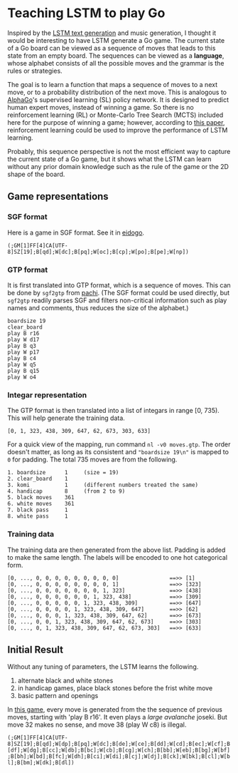 # Teaching LSTM to play Go

Inspired by the [LSTM text generation](https://github.com/fchollet/keras/blob/master/examples/lstm_text_generation.py) and music generation, I thought it would be interesting to have LSTM generate a Go game. The current state of a Go board can be viewed as a sequence of moves that leads to this state from an empty board. The sequences can be viewed as a **language**, whose alphabet consists of all the possible moves and the grammar is the rules or strategies. 

The goal is to learn a function that maps a sequence of moves to a next move, or to a probability distribution of the next move. This is analogous to [AlphaGo](https://en.wikipedia.org/wiki/AlphaGo)'s supervised learning (SL) policy network. It is designed to predict human expert moves, instead of winning a game. So there is no reinforcement learning (RL) or Monte-Carlo Tree Search (MCTS) included here for the purpose of winning a game; however, according to [this paper](https://arxiv.org/pdf/1611.02796.pdf), reinforcement learning could be used to improve the performance of LSTM learning.

Probably, this sequence perspective is not the most efficient way to capture the current state of a Go game, but it shows what the LSTM can learn without any prior domain knowledge such as the rule of the game or the 2D shape of the board.

## Game representations
### SGF format
Here is a game in SGF format. See it in [eidogo](http://eidogo.com/#yuedAS1F).

`(;GM[1]FF[4]CA[UTF-8]SZ[19];B[qd];W[dc];B[pq];W[oc];B[cp];W[po];B[pe];W[np])`

### GTP format
It is first translated into GTP format, which is a sequence of moves. This can be done by `sgf2gtp` from [pachi](https://github.com/openai/pachi-py/blob/master/pachi_py/pachi/tools/sgf2gtp.py). (The SGF format could be used directly, but `sgf2gtp` readily parses SGF and filters non-critical information such as play names and comments, thus reduces the size of the alphabet.)

```
boardsize 19
clear_board
play B r16
play W d17
play B q3
play W p17
play B c4
play W q5
play B q15
play W o4
```

### Integar representation
The GTP format is then translated into a list of integars in range [0, 735). This will help generate the training data.

`[0, 1, 323, 438, 309, 647, 62, 673, 303, 633]`

For a quick view of the mapping, run command `nl -v0 moves.gtp`. The order doesn't matter, as long as its consistent and `"boardsize 19\n"` is mapped to `0` for padding. The total 735 moves are from the following.

```
1. boardsize      1     (size = 19)
2. clear_board    1
3. komi           1     (different numbers treated the same)
4. handicap       8     (from 2 to 9)
5. black moves    361
6. white moves    361
7. black pass     1
8. white pass     1
```

### Training data
The training data are then generated from the above list. Padding is added to make the same length. The labels will be encoded to one hot categorical form.

```
[0, ..., 0, 0, 0, 0, 0, 0, 0, 0, 0]                ==>> [1]
[0, ..., 0, 0, 0, 0, 0, 0, 0, 0, 1]                ==>> [323]
[0, ..., 0, 0, 0, 0, 0, 0, 0, 1, 323]              ==>> [438]
[0, ..., 0, 0, 0, 0, 0, 0, 1, 323, 438]            ==>> [309]
[0, ..., 0, 0, 0, 0, 0, 1, 323, 438, 309]          ==>> [647]
[0, ..., 0, 0, 0, 0, 1, 323, 438, 309, 647]        ==>> [62]
[0, ..., 0, 0, 0, 1, 323, 438, 309, 647, 62]       ==>> [673]
[0, ..., 0, 0, 1, 323, 438, 309, 647, 62, 673]     ==>> [303]
[0, ..., 0, 1, 323, 438, 309, 647, 62, 673, 303]   ==>> [633]
```

## Initial Result
Without any tuning of parameters, the LSTM learns the following.

1. alternate black and white stones
2. in handicap games, place black stones before the frist white move 
3. basic pattern and openings

In [this game](http://eidogo.com/#29VJNhrLX), every move is generated from the the sequence of previous moves, starting with 'play B r16'. It even plays a *large avalanche* joseki. But move 32 makes no sense, and move 38 (play W c8) is illegal.

`(;GM[1]FF[4]CA[UTF-8]SZ[19];B[qd];W[dp];B[pq];W[dc];B[de];W[ce];B[dd];W[cd];B[ec];W[cf];B[df];W[dg];B[cc];W[db];B[bc];W[cb];B[cg];W[ch];B[bb];W[eb];B[bg];W[bf];B[bh];W[bd];B[fc];W[dh];B[ci];W[di];B[cj];W[dj];B[ck];W[bk];B[cl];W[bl];B[bm];W[dk];B[dl])`

